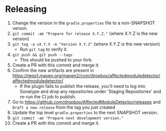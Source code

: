 Releasing
========

 1. Change the version in the `gradle.properties` file to a non-SNAPSHOT verson.
 2. `git commit -am "Prepare for release X.Y.Z."` (where X.Y.Z is the new version)
 3. `git tag -a vX.Y.X -m "Version X.Y.Z"` (where X.Y.Z is the new version)
    * Run `git tag` to verify it.
 4. `git push && git push --tags`
    * This should be pushed to your fork.
 5. Create a PR with this commit and merge it.
 6. Confirm the new artifacts are present in https://repo1.maven.org/maven2/com/dropbox/affectedmoduledetector/affectedmoduledetector/
    * If the plugin fails to publish the release, you'll need to log into Sonatype and drop any repositories under 'Staging Repositories' and re-run the CI job to publish.
 7. Go to https://github.com/dropbox/AffectedModuleDetector/releases and `Draft a new release` from the tag you just created
 7. Update the top level `gradle.properties` to the next SNAPSHOT version.
 8. `git commit -am "Prepare next development version."`
 9. Create a PR with this commit and merge it.
